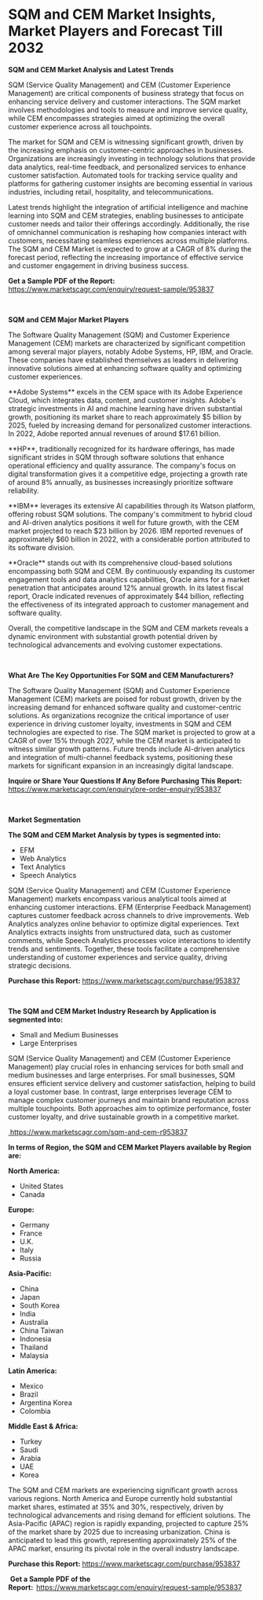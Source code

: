 <p><h1>SQM and CEM Market Insights, Market Players and Forecast Till 2032</h1></p><p><strong>SQM and CEM Market Analysis and Latest Trends</strong></p>
<p><p>SQM (Service Quality Management) and CEM (Customer Experience Management) are critical components of business strategy that focus on enhancing service delivery and customer interactions. The SQM market involves methodologies and tools to measure and improve service quality, while CEM encompasses strategies aimed at optimizing the overall customer experience across all touchpoints.</p><p>The market for SQM and CEM is witnessing significant growth, driven by the increasing emphasis on customer-centric approaches in businesses. Organizations are increasingly investing in technology solutions that provide data analytics, real-time feedback, and personalized services to enhance customer satisfaction. Automated tools for tracking service quality and platforms for gathering customer insights are becoming essential in various industries, including retail, hospitality, and telecommunications.</p><p>Latest trends highlight the integration of artificial intelligence and machine learning into SQM and CEM strategies, enabling businesses to anticipate customer needs and tailor their offerings accordingly. Additionally, the rise of omnichannel communication is reshaping how companies interact with customers, necessitating seamless experiences across multiple platforms. The SQM and CEM Market is expected to grow at a CAGR of 8% during the forecast period, reflecting the increasing importance of effective service and customer engagement in driving business success.</p></p>
<p><strong>Get a Sample PDF of the Report:&nbsp;</strong> <a href="https://www.marketscagr.com/enquiry/request-sample/953837?utm_campaign=2476&utm_medium=2&utm_source=Github&utm_content=ia&utm_term=18042025&utm_id=sqm-and-cem">https://www.marketscagr.com/enquiry/request-sample/953837</a></p>
<p>&nbsp;</p>
<p><strong>SQM and CEM Major Market Players</strong></p>
<p><p>The Software Quality Management (SQM) and Customer Experience Management (CEM) markets are characterized by significant competition among several major players, notably Adobe Systems, HP, IBM, and Oracle. These companies have established themselves as leaders in delivering innovative solutions aimed at enhancing software quality and optimizing customer experiences.</p><p>**Adobe Systems** excels in the CEM space with its Adobe Experience Cloud, which integrates data, content, and customer insights. Adobe's strategic investments in AI and machine learning have driven substantial growth, positioning its market share to reach approximately $5 billion by 2025, fueled by increasing demand for personalized customer interactions. In 2022, Adobe reported annual revenues of around $17.61 billion.</p><p>**HP**, traditionally recognized for its hardware offerings, has made significant strides in SQM through software solutions that enhance operational efficiency and quality assurance. The company's focus on digital transformation gives it a competitive edge, projecting a growth rate of around 8% annually, as businesses increasingly prioritize software reliability.</p><p>**IBM** leverages its extensive AI capabilities through its Watson platform, offering robust SQM solutions. The company's commitment to hybrid cloud and AI-driven analytics positions it well for future growth, with the CEM market projected to reach $23 billion by 2026. IBM reported revenues of approximately $60 billion in 2022, with a considerable portion attributed to its software division.</p><p>**Oracle** stands out with its comprehensive cloud-based solutions encompassing both SQM and CEM. By continuously expanding its customer engagement tools and data analytics capabilities, Oracle aims for a market penetration that anticipates around 12% annual growth. In its latest fiscal report, Oracle indicated revenues of approximately $44 billion, reflecting the effectiveness of its integrated approach to customer management and software quality.</p><p>Overall, the competitive landscape in the SQM and CEM markets reveals a dynamic environment with substantial growth potential driven by technological advancements and evolving customer expectations.</p></p>
<p>&nbsp;</p>
<p><strong>What Are The Key Opportunities For SQM and CEM Manufacturers?</strong></p>
<p><p>The Software Quality Management (SQM) and Customer Experience Management (CEM) markets are poised for robust growth, driven by the increasing demand for enhanced software quality and customer-centric solutions. As organizations recognize the critical importance of user experience in driving customer loyalty, investments in SQM and CEM technologies are expected to rise. The SQM market is projected to grow at a CAGR of over 15% through 2027, while the CEM market is anticipated to witness similar growth patterns. Future trends include AI-driven analytics and integration of multi-channel feedback systems, positioning these markets for significant expansion in an increasingly digital landscape.</p></p>
<p><strong>Inquire or Share Your Questions If Any Before Purchasing This Report:</strong> <a href="https://www.marketscagr.com/enquiry/pre-order-enquiry/953837?utm_campaign=2476&utm_medium=2&utm_source=Github&utm_content=ia&utm_term=18042025&utm_id=sqm-and-cem">https://www.marketscagr.com/enquiry/pre-order-enquiry/953837</a></p>
<p>&nbsp;</p>
<p><strong>Market Segmentation</strong></p>
<p><strong>The SQM and CEM Market Analysis by types is segmented into:</strong></p>
<p><ul><li>EFM</li><li>Web Analytics</li><li>Text Analytics</li><li>Speech Analytics</li></ul></p>
<p><p>SQM (Service Quality Management) and CEM (Customer Experience Management) markets encompass various analytical tools aimed at enhancing customer interactions. EFM (Enterprise Feedback Management) captures customer feedback across channels to drive improvements. Web Analytics analyzes online behavior to optimize digital experiences. Text Analytics extracts insights from unstructured data, such as customer comments, while Speech Analytics processes voice interactions to identify trends and sentiments. Together, these tools facilitate a comprehensive understanding of customer experiences and service quality, driving strategic decisions.</p></p>
<p><strong>Purchase this Report:&nbsp;</strong><a href="https://www.marketscagr.com/purchase/953837?utm_campaign=2476&utm_medium=2&utm_source=Github&utm_content=ia&utm_term=18042025&utm_id=sqm-and-cem">https://www.marketscagr.com/purchase/953837</a></p>
<p>&nbsp;</p>
<p><strong>The SQM and CEM Market Industry Research by Application is segmented into:</strong></p>
<p><ul><li>Small and Medium Businesses</li><li>Large Enterprises</li></ul></p>
<p><p>SQM (Service Quality Management) and CEM (Customer Experience Management) play crucial roles in enhancing services for both small and medium businesses and large enterprises. For small businesses, SQM ensures efficient service delivery and customer satisfaction, helping to build a loyal customer base. In contrast, large enterprises leverage CEM to manage complex customer journeys and maintain brand reputation across multiple touchpoints. Both approaches aim to optimize performance, foster customer loyalty, and drive sustainable growth in a competitive market.</p></p>
<p><a href="https://www.marketscagr.com/sqm-and-cem-r953837?utm_campaign=2476&utm_medium=2&utm_source=Github&utm_content=ia&utm_term=18042025&utm_id=sqm-and-cem">&nbsp;https://www.marketscagr.com/sqm-and-cem-r953837</a></p>
<p><strong>In terms of Region, the SQM and CEM Market Players available by Region are:</strong></p>
<p>
    <p> <strong> North America: </strong>
        <ul>
            <li>United States</li>
            <li>Canada</li>
        </ul>
        </p> 
    <p> <strong> Europe: </strong>
        <ul>
            <li>Germany</li>
            <li>France</li>
            <li>U.K.</li>
            <li>Italy</li>
            <li>Russia</li>
        </ul>
        </p> 
    <p> <strong> Asia-Pacific: </strong>
        <ul>
            <li>China</li>
            <li>Japan</li>
            <li>South Korea</li>
            <li>India</li>
            <li>Australia</li>
            <li>China Taiwan</li>
            <li>Indonesia</li>
            <li>Thailand</li>
            <li>Malaysia</li>
        </ul>
        </p> 
    <p> <strong> Latin America: </strong>
        <ul>
            <li>Mexico</li>
            <li>Brazil</li>
            <li>Argentina Korea</li>
            <li>Colombia</li>
        </ul>
        </p> 
    <p> <strong> Middle East & Africa: </strong>
        <ul>
            <li>Turkey</li>
            <li>Saudi</li>
            <li>Arabia</li>
            <li>UAE</li>
            <li>Korea</li>
        </ul>
    </p>
    </p>
<p><p>The SQM and CEM markets are experiencing significant growth across various regions. North America and Europe currently hold substantial market shares, estimated at 35% and 30%, respectively, driven by technological advancements and rising demand for efficient solutions. The Asia-Pacific (APAC) region is rapidly expanding, projected to capture 25% of the market share by 2025 due to increasing urbanization. China is anticipated to lead this growth, representing approximately 25% of the APAC market, ensuring its pivotal role in the overall industry landscape.</p></p>
<p><strong>Purchase this Report: </strong><a href="https://www.marketscagr.com/purchase/953837?utm_campaign=2476&utm_medium=2&utm_source=Github&utm_content=ia&utm_term=18042025&utm_id=sqm-and-cem">https://www.marketscagr.com/purchase/953837</a></p>
<p>&nbsp;<strong>Get a Sample PDF of the Report:&nbsp;&nbsp;</strong><a href="https://www.marketscagr.com/enquiry/request-sample/953837?utm_campaign=2476&utm_medium=2&utm_source=Github&utm_content=ia&utm_term=18042025&utm_id=sqm-and-cem">https://www.marketscagr.com/enquiry/request-sample/953837</a></p>
<p><strong></strong></p>
<p><p></p><p></p><p></p></p>